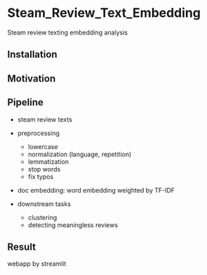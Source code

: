 # Steam_Review_Text_Embedding
Steam review texting embedding analysis

## Installation

## Motivation

## Pipeline

+ steam review texts

+ preprocessing
  + lowercase
  + normalization (language, repetition)
  + lemmatization
  + stop words
  + fix typos

+ doc embedding: word embedding weighted by TF-IDF

+ downstream tasks

  + clustering
  + detecting meaningless reviews

## Result

webapp by streamlit
